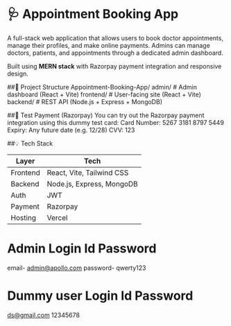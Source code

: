 # 🩺 Appointment Booking App

A full-stack web application that allows users to book doctor appointments, manage their profiles, and make online payments. Admins can manage doctors, patients, and appointments through a dedicated admin dashboard.

Built using **MERN stack** with Razorpay payment integration and responsive design.

##📂 Project Structure
Appointment-Booking-App/
 admin/ # Admin dashboard (React + Vite)
 frontend/ # User-facing site (React + Vite)
 backend/ # REST API (Node.js + Express + MongoDB)

##🧪 Test Payment (Razorpay)
You can try out the Razorpay payment integration using this dummy test card:
Card Number: 5267 3181 8797 5449
Expiry: Any future date (e.g. 12/28)
CVV: 123

 ##💡 Tech Stack

| Layer       | Tech                        |
|-------------|-----------------------------|
| Frontend    | React, Vite, Tailwind CSS   |
| Backend     | Node.js, Express, MongoDB   |
| Auth        | JWT                         |
| Payment     | Razorpay                    |
| Hosting     | Vercel                      |

# Admin Login Id Password
email- admin@apollo.com
password- qwerty123
# Dummy user Login Id Password 
ds@gmail.com
12345678

